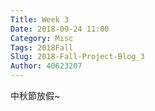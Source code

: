 ```yaml
---
Title: Week 3
Date: 2018-09-24 11:00
Category: Misc
Tags: 2018Fall
Slug: 2018-Fall-Project-Blog_3
Author: 40623207
---
```


<!-- PELICAN_END_SUMMARY -->

中秋節放假~